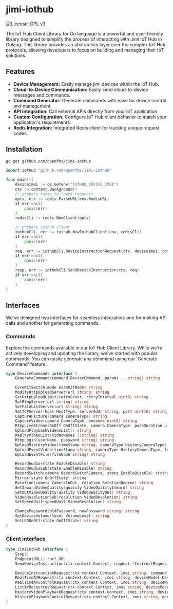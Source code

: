 # jimi-iothub
[![License: GPL v3](https://img.shields.io/badge/License-GPLv3-blue.svg)](https://www.gnu.org/licenses/gpl-3.0)

The IoT Hub Client Library for Go language is a powerful and user-friendly library designed to simplify the process of interacting with Jimi IoT Hub in Golang. This library provides an abstraction layer over the complex IoT Hub protocols, allowing developers to focus on building and managing their IoT solutions.

## Features
- **Device Management:** Easily manage jimi devices within the IoT Hub.
- **Cloud-to-Device Communication:** Easily send cloud-to-device messages and commands.
- **Command Generator:** Generate commands with ease for device control and management.
- **API Integration:** Call external APIs directly from your IoT application.
- **Custom Configuration:** Configure IoT Hub client behavior to match your application's requirements.
- **Redis Integration:** Integrated Redis client for tracking unique request codes.

## Installation
```bash
go get github.com/openfms/jimi-iothub
```
```go
import iothub "github.com/openfms/jimi-iothub"

func main(){
    deviceImei := os.Getenv("IOTHUB_DEVICE_IMEI")
    ctx := context.Background()
    // prepare redis to track requests
	opts, err := redis.ParseURL(env.RedisURL)
	if err!=nil{
        panic(err)
    }
	redisCli := redis.NewClient(opts) 

    // prepare iothub client
	iothubCli, err := iothub.NewIotHubClient(env, redisCli)
	if err!=nil{
        panic(err)
    }
	req, err := iothubCli.DeviceInstructionRequest(ctx, deviceImei, commands.GenerateCommand(commands.STATUS))
	if err!=nil{
        panic(err)
    }
	resp, err := iothubCli.SendDeviceInstruction(ctx, req)
    if err!=nil{
        panic(err)
    }
}

```
## Interfaces
We've designed two interfaces for seamless integration: one for making API calls and another for generating commands.

### Commands
Explore the commands available in our IoT Hub Client Library. While we're actively developing and updating the library, we've started with popular commands. You can easily generate any command using our 'Generate Command' feature. 

```Go
type DeviceCommands interface {
    GenerateCommand(command DeviceCommand, params ...string) string

    CoreKitSwitch(mode CoreKitMode) string
    ModifyHttpUploadServer(url string) string
    SetHttpUploadLimit(retryCount, retryInterval uint8) string
    SetRtmpServer(url string) string
    SetFileListServer(url string) string
    SetTCPServer(host HostType, serverAddr string, port uint16) string
    CapturePicture(camera CameraType) string
    CaptureVideo(camera CameraType, seconds uint8) string
    RtmpLiveStream(OnOff OnOffState, camera CameraType, pushDuration uint8) string
    UploadPlaybackVideosList() string
    ReplayVideoList(videoNames []string) string
    RtmpLogin(userName, password string) string
    UploadHistoryVideo(timeStamp string, cameraType HistoryCameraType) string
    UploadEventVideo(timeStamp string, cameraType HistoryCameraType, lengthSecond uint8) string
    UploadEventFile(fileName string) string

    RecordAudio(state EnableDisable) string
    RecordAudioSub(state EnableDisable) string
    RecordSwitch(camera RecordSwitchCamera, state EnableDisable) string
    Mirror(state OnOffState) string
    Rotation(camera CameraInOut, rotation RotationDegree) string
    SetInwardVideoQuality(quality VideoQualityInward) string
    SetOutVideoQuality(quality VideoQualityOut) string
    VideoResolutionSub(resolution VideoResolution) string
    SetSpeedUnit(speedUnit VideoResolution) string

    ChangePassword(oldPassword, newPassword string) string
    SetDeviceVolume(level VolumeLevel) string
    SetLEDOnOff(state OnOffState) string
}
```

### Client interface

```Go
type JimiIotHub interface {
    Stop()
    EndpointURL() *url.URL
    SendDeviceInstruction(ctx context.Context, request *InstructRequest) (*Response, error)

    DeviceInstructionRequest(ctx context.Context, imei string, command string) (*InstructRequest, error)
    RealTimeAVRequest(ctx context.Context, imei string, deviceModel DeviceModel, cmdContent *RealTimeCmdContent) (*InstructRequest, error)
    RealTimeAVControlRequest(ctx context.Context, imei string, deviceModel DeviceModel, cmdContent *RealTimeControlCmdContent) (*InstructRequest, error)
    ListAVResourcesRequest(ctx context.Context, imei string, deviceModel DeviceModel, cmdContent *AVResourceListCmdContent) (*InstructRequest, error)
    HistoryVideoPlaybackRequest(ctx context.Context, imei string, deviceModel DeviceModel, cmdContent *PlaybackCmdContent) (*InstructRequest, error)
    HistoryPlaybackControlRequest(ctx context.Context, imei string, deviceModel DeviceModel, cmdContent *PlaybackControlCmdContent) (*InstructRequest, error)
}

```